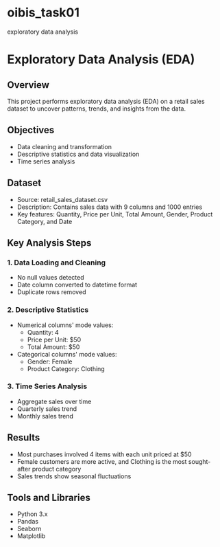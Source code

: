 # oibis_task01
exploratory data analysis
# Exploratory Data Analysis (EDA)

## Overview
This project performs exploratory data analysis (EDA) on a retail sales dataset to uncover patterns, trends, and insights from the data.

## Objectives
- Data cleaning and transformation
- Descriptive statistics and data visualization
- Time series analysis

## Dataset
- Source: retail_sales_dataset.csv
- Description: Contains sales data with 9 columns and 1000 entries
- Key features: Quantity, Price per Unit, Total Amount, Gender, Product Category, and Date
  

## Key Analysis Steps

### 1. Data Loading and Cleaning
- No null values detected
- Date column converted to datetime format
- Duplicate rows removed

### 2. Descriptive Statistics
- Numerical columns' mode values:
  - Quantity: 4
  - Price per Unit: $50
  - Total Amount: $50
- Categorical columns' mode values:
  - Gender: Female
  - Product Category: Clothing

### 3. Time Series Analysis
- Aggregate sales over time
- Quarterly sales trend
- Monthly sales trend

## Results
- Most purchases involved 4 items with each unit priced at $50
- Female customers are more active, and Clothing is the most sought-after product category
- Sales trends show seasonal fluctuations

## Tools and Libraries
- Python 3.x
- Pandas
- Seaborn
- Matplotlib



